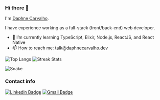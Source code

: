 ### Hi there 👋
  
I'm [Daphne Carvalho](https://www.linkedin.com/in/daphnecarvalho/).

I have experience working as a full-stack (front/back-end) web developer.

- 🌱 I’m currently learning TypeScript, Elixir, Node.js, ReactJS, and React Native
- 📫 How to reach me: talk@daphnecarvalho.dev

![Top Langs](https://github-readme-stats.vercel.app/api/top-langs/?username=daphnecarvalho&hide_border=true&locale=en&layout=compact&langs_count=10&hide=shell&theme=dracula)
![Streak Stats](http://github-readme-streak-stats.herokuapp.com?user=daphnecarvalho&theme=dracula&hide_border=true&date_format=j%20M%5B%20Y%5D)

![Snake](https://github.com/daphnecarvalho/daphnecarvalho/blob/output/github-contribution-grid-snake.svg)

### Contact info

[![Linkedin Badge](https://img.shields.io/badge/-daphnecarvalho-blue?style=flat-square&logo=Linkedin&logoColor=white&link=https://www.linkedin.com/in/daphnecarvalho/)](https://www.linkedin.com/in/daphnecarvalho/)
[![Gmail Badge](https://img.shields.io/badge/-talk@daphnecarvalho.dev-c14438?style=flat-square&logo=Gmail&logoColor=white&link=mailto:talk@daphnecarvalho.dev)](mailto:talk@daphnecarvalho.dev)

<!-- 
- 🔭 I’m currently working on ...
- 👯 I’m looking to collaborate on ...
- 🤔 I’m looking for help with ...
- 💬 Ask me about ...
- 😄 Pronouns: ...
- ⚡ Fun fact: ...
-->
